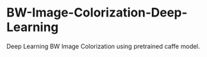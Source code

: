 # BW-Image-Colorization-Deep-Learning
Deep Learning BW Image Colorization using pretrained caffe model.
